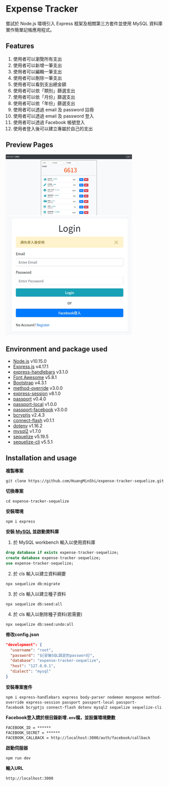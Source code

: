 # Expense Tracker
嘗試於 Node.js 環境引入 Express 框架及相關第三方套件並使用 MySQL 資料庫實作簡單記帳應用程式。

## Features
1. 使用者可以瀏覽所有支出
2. 使用者可以新增一筆支出
3. 使用者可以編輯一筆支出
4. 使用者可以刪除一筆支出
5. 使用者可以看到支出總金額
6. 使用者可以依「類別」篩選支出
7. 使用者可以依「月份」篩選支出
8. 使用者可以依「年份」篩選支出
9. 使用者可以透過 email 及 password 註冊
10. 使用者可以透過 email 及 password 登入
11. 使用者可以透過 Facebook 帳號登入
12. 使用者登入後可以建立專屬於自己的支出

## Preview Pages
<img src="./public/preview/index.jpg" width="400px" target="_blank">
<img src="./public/preview/login.jpg" width="400px" target="_blank">

## Environment and package used
* [Node.js](https://nodejs.org/en/) v10.15.0
* [Express.js](https://expressjs.com/) v4.17.1
* [express-handlebars](https://www.npmjs.com/package/express-handlebars) v3.1.0
* [Font Awesome](https://fontawesome.com/) v5.8.1
* [Bootstrap](https://getbootstrap.com/) v4.3.1
* [method-override](https://www.npmjs.com/package/method-override) v3.0.0
* [express-session](https://www.npmjs.com/package/express-session) v8.1.0
* [passport](https://www.npmjs.com/package/passport) v0.4.0
* [passport-local](https://www.npmjs.com/package/passport-local) v1.0.0
* [passport-facebook](https://www.npmjs.com/package/passport-facebook) v3.0.0
* [bcryptjs](https://www.npmjs.com/package/bcryptjs) v2.4.3
* [connect-flash](https://www.npmjs.com/package/connect-flash) v0.1.1
* [dotenv](https://www.npmjs.com/package/dotenv) v1.16.2
* [mysql2](https://www.npmjs.com/package/mysql2) v1.7.0
* [sequelize](https://www.npmjs.com/package/sequelize) v5.19.5
* [sequelize-cli](https://www.npmjs.com/package/sequelize-cli) v5.5.1

## Installation and usage
**複製專案**
```git
git clone https://github.com/HuangMinShi/expense-tracker-sequelize.git
```

**切換專案**
```git
cd expense-tracker-sequelize
```

**安裝環境**
```npm
npm i express
```

**安裝 [MySQL](https://dev.mysql.com/downloads/windows/installer/) 並啟動資料庫**
1. 於 MySQL workbench 輸入以使用資料庫
```sql
drop database if exists expense-tracker-sequelize;
create database expense-tracker-sequelize;
use expense-tracker-sequelize;
```

2. 於 cls 輸入以建立資料綱要
```npm
npx sequelize db:migrate
```

3. 於 cls 輸入以建立種子資料
```npm
npx sequelize db:seed:all
```

4. 於 cls 輸入以刪除種子資料(若需要)
```npm
npx sequelize db:seed:undo:all
```

**修改config.json**
```json
"development": {
  "username": "root",
  "password": "${安裝SQL設定的password}",
  "database": "expense-tracker-sequelize",
  "host": "127.0.0.1",
  "dialect": "mysql"
}
```

**安裝專案套件**
```npm
npm i express-handlebars express body-parser nodemon mongoose method-override express-session passport passport-local passport-facebook bcryptjs connect-flash dotenv mysql2 sequelize sequelize-cli
```

**Facebook登入請於根目錄新增`.env`檔，並設置環境變數**
```
FACEBOOK_ID = ******
FACEBOOK_SECRET = ******
FACEBOOK_CALLBACK = http://localhost:3000/auth/facebook/callback
```
 
**啟動伺服器**
```npm
npm run dev
```

**輸入URL**
```
http://localhost:3000
```